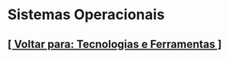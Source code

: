 # Sistemas Operacionais

<!-- TODO: Desenvolver a descrição detalhada para este documento e o conteúdo específico desta seção. -->

## [[ Voltar para: Tecnologias e Ferramentas ]](../tecnologias-ferramentas.md)